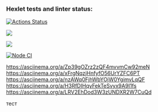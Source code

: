 ### Hexlet tests and linter status:
[![Actions Status](https://github.com/Roma1731/frontend-project-46/workflows/hexlet-check/badge.svg)](https://github.com/Roma1731/frontend-project-46/actions)

<a href="https://codeclimate.com/github/Roma1731/frontend-project-46/maintainability"><img src="https://api.codeclimate.com/v1/badges/355c69064299d055c57c/maintainability" /></a>

<a href="https://codeclimate.com/github/Roma1731/frontend-project-46/test_coverage"><img src="https://api.codeclimate.com/v1/badges/355c69064299d055c57c/test_coverage" /></a>

[![Node CI](https://github.com/Roma1731/frontend-project-46/actions/workflows/my-tests.yml/badge.svg)](https://github.com/Roma1731/frontend-project-46/actions/workflows/my-tests.yml)

https://asciinema.org/a/Zp39gOZrz2zQF4mvvmCw92meN
https://asciinema.org/a/xFrgNqzjHnfyfO56UrYZFC6PT
https://asciinema.org/a/nzAWq0FjhWbYOjW0YgimvLqQF 
https://asciinema.org/a/H3RfDIHqyFekTeSvyx9A9I1fs
https://asciinema.org/a/LRV2EhDod3W3zUNDXR2W7CuQd

тест